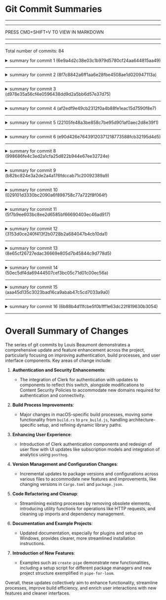 # Git Commit Summaries

-----------------------------------------------------------------------
-----------------------------------------------------------------------
 
PRESS CMD+SHIFT+V TO VIEW IN MARKDOWN
 
_______________________________________________________________________
-----------------------------------------------------------------------
Total number of commits: 84

<details>
<summary>summary for commit 1 (6e9a4d2c38e03c1b979d5780cf24aa644815aa49)</summary>

This commit, authored by Louis Beaumont, includes several changes across different files in a project:

1. **`app/layout.tsx`**:
   - The `ClerkProvider` is updated with a new `publishableKey`, switching from a production to a test key. Additionally, a new `allowedRedirectOrigins` array is added, which specifies permits for `http://localhost:3000` and `tauri://localhost`.

2. **`Cargo.lock` and `Cargo.toml`**:
   - The version of the package `screenpipe-app` is incremented from `0.14.9` to `0.14.11` in `Cargo.lock`, and from `0.14.10` to `0.14.11` in `Cargo.toml`.

3. **`tauri.conf.json`**:
   - The Content Security Policy (CSP) sections are expanded with more detailed source lists.
   - For `default-src`, additional sources like `http://localhost:*` and specific clerk URLs are added.
   - `connect-src` list is expanded to include different domains like `clerk.dev` and specific clerk subdomains, ensuring wider connectivity capabilities.
   - For `img-src`, sources are restructured into an array, with additions like `clerk.dev` URLs.
   - `style-src` and `frame-src` are clearly segregated into arrays, allowing a detailed specification of permissible content sources.
   - `script-src` is expanded significantly to include multiple safe resource locations and clerk domain references.

Overall, the changes update security configurations, change the authentication setup, and increment versioning.
</details>

------------------------------------------------------------------------

<details>
<summary>summary for commit 2 (8f7c8842a6ff1aa6e28fbe4508ae1d020947113a)</summary>

The commit by Louis Beaumont with the hash `8f7c8842a6ff1aa6e28fbe4508ae1d020947113a` includes the following changes to the project:

1. **Modifications in `pre_build.js`:**
   - Added logic to handle setup for both `arm64` and `x86_64` architectures on macOS.
   - Introduced an array of architectures and iterated over each to perform respective setup actions.
   - For both architectures, checks for the most recent binary paths and copies the appropriate binary.
   - Utilizes `install_name_tool` to modify dylib paths for binaries depending on whether it's in development mode or not, with appropriate error handling.

2. **Changes in `build.rs`:**
   - Large sections of code related to copying binaries and modifying dylib paths for both `x86_64` and `aarch64` targets were commented out.
   - This seems to indicate a shift from handling these operations in `build.rs` to handling them within the updated `pre_build.js` script.

Overall, these changes focus on improving the build process, specifically for macOS environments, by managing binary setup and dynamic library path adjustments more dynamically and effectively in the pre-build step.
</details>

------------------------------------------------------------------------

<details>
<summary>summary for commit 3 (d978e35a56cf4e0596438dd9d2a5bb6d57e37d75)</summary>

This git commit by Louis Beaumont with the message "fix: build" includes several changes across multiple files in the `screenpipe-app-tauri` project:

1. **TypeScript/React Components:**
   - In `layout.tsx`, `auth.tsx`, `pipe-store.tsx`, and `stripe-subscription-button.tsx`, the import of Clerk has been switched from `@clerk/nextjs` to `@clerk/clerk-react`.
   - The `"use client";` directive was added to some of these files, indicating these components should run on the client side.

2. **Configuration:**
   - `next.config.mjs` was updated to include an `images` property with `unoptimized: true`.

3. **Dependencies:**
   - In `package.json`, the dependency on `@clerk/nextjs` was replaced with `@clerk/clerk-react`, and its version has been changed from `^6.5.1` to `^5.17.1`.

4. **Other Files:**
   - The `bun.lockb` file shows binary changes.
   - The version in `Cargo.toml` was incremented from `0.14.9` to `0.14.10`.

These changes appear to adjust the build to use a different Clerk package across components, add a client-side directive, adjust configuration settings for image optimization, and update versions to reflect these changes.
</details>

------------------------------------------------------------------------

<details>
<summary>summary for commit 4 (af2edf9e49cb2312f0a4b88fe1eac15d7590f8e7)</summary>

The commit `af2edf9e49cb2312f0a4b88fe1eac15d7590f8e7` by Louis Beaumont addresses a build issue by modifying the file `settings.tsx` in the `screenpipe-app-tauri/components` directory. Specifically, it removes the import statement for `ExternalAuthButton` from this file. No other changes are indicated in this commit.
</details>

------------------------------------------------------------------------

<details>
<summary>summary for commit 5 (22105fe48a3be858c7be95d901af0aec2d8e39f1)</summary>

The recent commit introduces several changes and enhancements to the project:

### Features:
1. **Authentication with Clerk**: 
   - Integrated `Clerk` for authentication in `screenpipe-app-tauri`. This is reflected through imports and usage in components like `layout.tsx`, `auth.tsx`, and `settings.tsx`.
   - Introduced `ClerkProvider` and related authentication components (`SignInButton`, `SignOutButton`) for handling user sign-in and sign-out, with specific UI updates to include Clerk's authentication.

2. **Stripe Subscription**:
   - Added a feature for Stripe subscription to enable specific functionalities, like using the "Loom pipe". This involves the integration of a new `StripeSubscriptionButton` component and handling of subscription states.

3. **UI and Component Updates**:
   - Adjustments to text and styling such as changing headings from title-case to lowercase.
   - Implementation of a subscription-based model to enable certain features based on user subscriptions.

4. **External Plugin & Service Integration**:
   - Introduced `posthog` for analytics within several components, allowing for capturing and identifying user actions and states.

### Fixes and Modifications:
1. **Pipe Store Command**: 
   - Fixed the method of fetching, enabling, disabling, and updating pipes to utilize HTTP requests over direct command execution, shifting from a direct command-line interface to a more network-service based approach.

2. **Removed Unused Configurations**:
   - Cleaned up Rust target-specific configurations in `.cargo/config.toml`, specifically removing unnecessary entries for Apple platforms.

3. **Dependency Management**:
   - Upgraded and added dependencies related to dual-auth integrations and Stripe payments within `package-lock.json` and `package.json`.
   - Removed unused packages and updated several `@radix-ui` packages to their latest versions.

### Build and Architecture:
1. **macOS Build Process**:
   - Simplified build scripts in `pre_build.js` and `build.rs` by removing redundant steps and updating the handling of macOS library paths (`dylibs`).

2. **Version Updates**:
   - Updated the project's version in `Cargo.toml` from `0.14.8` to `0.14.9`.

3. **Security Policies**: 
   - Updated the Content Security Policy (CSP) to allow connections and images from new domains related to Clerk and Stripe integration.

These changes collectively enhance authentication, improve user experience through membership subscriptions, and streamline the build and deployment process for macOS while integrating necessary updates to dependencies.
</details>

------------------------------------------------------------------------

<details>
<summary>summary for commit 6 (e90d426e76439120371218773588fcb32195d4d5)</summary>

The commit with hash `e90d426e76439120371218773588fcb32195d4d5` authored by Louis Beaumont has a commit message indicating that documentation was fixed. Specifically, in the file `content/docs/pages/docs/plugins.mdx`, an import statement was modified. The import `Tabs from '@/components/tabs'` was changed to `import { Tabs, Tab } from 'nextra/components'`. This likely corrects or updates the way Tabs are imported for usage in the documentation.
</details>

------------------------------------------------------------------------

<details>
<summary>summary for commit 8 (998686fe4c3ed2a1cfa25d822b944e67ee32724e)</summary>

The Git commit made by Louis Beaumont updates a few components in the `create-pipe` example project. Here is a summary of the changes:

1. **README Updates**: In the `README.md` file within the `examples/create-pipe` directory, the instructions for creating a new screenpipe pipe have been modified. The versions of the `@screenpipe/create-pipe` package for npm, bun, pnpm, and yarn have been changed from a specific version (`0.0.5`) to `latest`, indicating a shift to always use the most up-to-date version of the package.

2. **Version Bump**: The `version` in the `package.json` has been updated from `0.0.5` to `0.0.6`.

3. **Dependency Addition**: A new dependency, `@scarf/scarf` with version `^1.4.0`, has been added to the `package.json` file's list of dependencies.

4. **Binary File Change**: The binary file `bun.lockb` has been changed, although the exact changes aren't detailed in the diff since it’s a binary file.

Overall, this commit updates the `create-pipe` example to use the latest version of the `@screenpipe/create-pipe` package in instructions and bumps the package version while adding a new dependency.
</details>

------------------------------------------------------------------------

<details>
<summary>summary for commit 9 (b82bc824e3a2de2a4a176fdccab71c20092389a9)</summary>

The git changes summarized are as follows:

1. **Refactor in `pipe-store.tsx`:**
   - A new pipe configuration named "pipe-for-loom" was added to the `corePipes` array. This pipe is designed to automatically summarize Loom videos and add them to notes.
   - A button, previously present in the `PipeDialog` component, which allowed users to tweet about how they use the `@screen_pipe`, was removed. This button had a heart icon and the text "support us."

2. **Version Update in `Cargo.lock`:**
   - The version of the "screenpipe-app" package was incremented from 0.14.7 to 0.14.8, indicating a new version release.

Overall, these changes include adding a new pipe feature, removing a social media sharing button, and updating the application version.
</details>

------------------------------------------------------------------------

<details>
<summary>summary for commit 10 (029101d3330bc2090a6f898758c77a722f8f064f)</summary>

The git commit `029101d3330bc2090a6f898758c77a722f8f064f` introduces updates to the documentation for a feature named "plugins." The changes focus on enhancing the documentation page `plugins.mdx`:

1. **Imports**: Added an import statement for a `Tabs` component (`import Tabs from '@/components/tabs';`).

2. **Content Changes**:
   - Expanded the description of plugins, categorizing "pipes" into two types: 
     - **UI-based**: Uses NextJS for user interaction.
     - **Headless**: Operates in the background without a visual interface, potentially utilizing cron jobs.
   - Removed the previous step-by-step guide for setting up a pipe manually using git, copy, and bun commands.
   - Introduced a fast creation method using a CLI with multi-package manager support (npm, bun, yarn, pnpm). The CLI helps in setting up, testing, and enabling the pipe.

3. **Instructions**: A new section utilizing the `Tabs` component is added to demonstrate how to create a new pipe using different package managers, with commands wrapped in `copy` blocks for easy copying. Users are guided to follow the CLI instructions to set up and enable the pipe.

These updates streamline the process of creating and managing plugins, emphasizing the use of a CLI tool for simplicity and versatility, and highlighting the different ways pipes can be implemented within the system.
</details>

------------------------------------------------------------------------

<details>
<summary>summary for commit 11 (5f7b9ee603bc8ee2d6585bf66690403ec46ad917)</summary>

This commit introduces new functionality and changes across several files and directories. Here's a summary of the key changes:

1. **Configuration Changes**:
   - Removed unused configuration related to macOS in `.cargo/config.toml`.

2. **New `create-pipe` Example**:
   - Added a new example called `create-pipe` within the `examples` directory.
   - Created necessary files for this example:
     - `.gitignore`: Contains standard patterns for ignoring files related to Node.js and related build tools.
     - `README.md`: Instructions and setup for creating a new screenpipe pipe using Next.js.
     - `index.ts`: A new script to automate the creation of pipes with options for user interface and headless setups. It supports installation via npm, bun, pnpm, and yarn.
     - `package.json` and `tsconfig.json`: Configuration files for managing dependencies, scripts, and TypeScript options.

3. **Archiving Old Examples**:
   - Moved the `pipe-meeting-summary-by-email` example to an `archive` directory, indicating it's now considered legacy or not actively maintained.

4. **Updated `pipe-obsidian-time-logs`**:
   - Introduced a new `package.json` and `tsconfig.json` file.
   - Added a `.gitignore` for ignoring build and dependency directories.
   - Created a `bun.lockb` binary file for package-lock specific to Bun.js.

5. **Refactoring in `pipe-store.tsx`**:
   - Replaced HTTP requests for managing pipes (e.g., list, download, enable, disable) with sidecar commands using the `screenpipe` executable.
   - Enhanced error handling and user feedback via toast notifications.
   - Adjustments made to support more reliable pipe management and configuration saving.

6. **Version Bumps**:
   - Incremented the version numbers in `Cargo.lock` and `Cargo.toml` for `screenpipe-app` to reflect updates.

Overall, the commit enhances the `screenpipe` ecosystem by introducing new tools for creating customizable pipes and modernizes existing infrastructure with command-line integrations.
</details>

------------------------------------------------------------------------

<details>
<summary>summary for commit 12 (3153d0ce240f413f2b0728b2a684047b4cb10da1)</summary>

The commit made by Louis Beaumont on November 29, 2024, updates the `README.md` file in the `examples/typescript/pipe-for-loom` directory. The update involves a significant reduction in the README's content, removing detailed instructions and information about the Next.js project. These instructions covered setting up a development server, links to resources for learning about Next.js, and deployment guidance on Vercel. In place of this content, a brief line was added: "replace loom by this pipe," along with an image embedded into the document.
</details>

------------------------------------------------------------------------

<details>
<summary>summary for commit 13 (8e65cf26727edac36669e805d7b45844c9d778d5)</summary>

The recent commit by Louis Beaumont primarily involves updating the Windows getting-started documentation for setting up and building a project from source. Here's a summary of the changes made:

1. **CONTRIBUTING.md Updates:**
   - Added instructions to install CMake using winget.
   - Provided environment variable setup commands using PowerShell to ensure paths are set correctly for vcpkg, LIBCLANG_PATH, and include GNUWin32's bin in the PATH.

2. **Getting Started Guide Modifications in getting-started.mdx:**
   - Expanded step-by-step instructions on installing necessary tools and dependencies on Windows, including Visual Studio Build Tools, Rust, LLVM, CMake, unzip utility, Git, and Bun.
   - Provided directions for setting environment variables with PowerShell commands for PKG_CONFIG_PATH, VCPKG_ROOT, LIBCLANG_PATH, and PATH.
   - Updated instructions on cloning and setting up the vcpkg package manager, including integration and FFmpeg installation.
   - Clarified the steps to clone the repository and build the CLI and desktop application using Cargo and Bun.
   - Added sections detailing optional GPU acceleration using CUDA for NVIDIA GPUs and Intel's MKL for CPU optimization.

These changes aim to streamline the setup process and ensure users have clear guidance for building the application from source on Windows.
</details>

------------------------------------------------------------------------

<details>
<summary>summary for commit 14 (50ec5df4da69444507cef3bc05c71d01c00ec56a)</summary>

The Git changes in commit `50ec5df4da69444507cef3bc05c71d01c00ec56a` include updates and fixes across the `screenpipe-server` project. Here's a summary of the changes:

1. **Edge Case Tests and Search Bug:**
   - Improved edge case tests.
   - Fixed a bug related to the search functionality, specifically ensuring that searches for audio content only proceed when `app_name` and `window_name` criteria are not specified.

2. **Code Cleanup and Optimizations:**
   - Removed extra parentheses and unnecessary code (e.g., code removed in the server).
   - Standardized usage of SQL operations, such as removing additional spaces and ensuring consistent formatting (e.g., proper alignment of `SELECT`, `FROM`, `WHERE`, etc.).

3. **Conditional Logic Adjustments:**
   - Adjusted the logic in the `DatabaseManager` to prevent unnecessary search queries, such as filtering audio results unless certain criteria are absent.
   - Removed logic enforcing `ContentType` to OCR based on `app_name` or `window_name` in `server.rs`.

4. **Testing Enhancements:**
   - Added and modified database test cases to test new or adjusted functionalities.
   - Ensured tests account for different combinations of search parameters and confirm expected behavior across the search queries.

These changes aim to enhance functionality, clean up the codebase, and ensure robust testing and execution of search operations within the application.
</details>

------------------------------------------------------------------------

<details>
<summary>summary for commit 15 (aaa45d135c3023bad16ca9abab47c5cd7033a9a0)</summary>

This git commit introduces a new feature that adds a "pipe for loom". Here's a summary of the changes:

1. **Project Structure:**
   - A new example project named `pipe-for-loom` has been added under `examples/typescript/`.
   - Several configuration files are introduced, including `.eslintrc.json`, `.gitignore`, `package.json`, and `postcss.config.mjs`.
   - `tailwind.config.ts` and `tsconfig.json` set up Tailwind CSS and TypeScript respectively.

2. **Core Files:**
   - **API**: A file API route (`app/api/file/route.ts`) is implemented for fetching video or audio files, with error handling for file access permissions, existence, and type support.
   - **Components**: Numerous React components have been added, including `Pipe`, `Header`, `DateTimePicker`, `Toaster`, and various UI components for buttons, badges, dialogs, etc.
   - `global.css` applies global styles using Tailwind CSS and includes root color variables for both light and dark themes.

3. **Functionality:**
   - **Video and Audio Handling**: Ability to merge video and audio files using a server API. Time filters (last 30/60 mins, 12/24 hours) help select content duration for merging.
   - **UI Enhancements**: A user interface is provided to manage videos and audios, including setting start and end times using a date-time picker and viewing merged output in dialogs with video/audio players.
   - **Notifications**: A toast notification system is implemented to provide user feedback on actions like errors in merging.

4. **Server Logic:**
   - Videos are validated using `ffmpeg` for errors before attempting to merge.
   - Error handling is added in the server's video utilities (`src/video_utils.rs`), including validation of videos and handling of directory creation failures.

5. **Dependencies:**
   - The project makes use of several external libraries, such as Radix UI, Date-fns, and Tailwind CSS. Dependencies are added for these libraries in `package.json`.

Overall, this commit establishes the initial setup for a feature that supports fetching, validating, and merging video and audio files with a user-friendly frontend.
</details>

------------------------------------------------------------------------

<details>
<summary>summary for commit 16 (6b88b4d11fcbe5f0b1ff1e63dc22f819630b3054)</summary>

The commit updates the `README.md` file by modifying the description of the project. Specifically, it changes the subtitle and a key descriptive phrase. The subtitle has been updated to emphasize that the project provides "one API to get all user desktop data" that is "local, cross-platform, 24/7," including various forms of data such as screen, voice, keyboard, mouse, and camera recording. The description was adjusted to highlight a "sandboxed JS plugin system" along with keyboard and mouse control capabilities, while the previous wording regarding "nextjs for desktop agents" was removed.
</details>

------------------------------------------------------------------------

# Overall Summary of Changes

The series of git commits by Louis Beaumont demonstrates a comprehensive update and feature enhancement across the project, particularly focusing on improving authentication, build processes, and user interface components. Key areas of change include:

1. **Authentication and Security Enhancements**:
   - The integration of Clerk for authentication with updates to components to reflect this switch, alongside modifications to Content Security Policies to accommodate new domains required for authentication and connectivity.
  
2. **Build Process Improvements**:
   - Major changes in macOS-specific build processes, moving some functionality from `build.rs` to `pre_build.js`, handling architecture-specific setup, and refining dynamic library paths.

3. **Enhancing User Experience**:
   - Introduction of Clerk authentication components and redesign of user flow with UI updates like subscription models and integration of analytics using `posthog`.

4. **Version Management and Configuration Changes**:
   - Incremental updates to package versions and configurations across various files to accommodate new features and improvements, like changing versions in `Cargo.toml` and `package.json`.

5. **Code Refactoring and Cleanup**:
   - Streamlining existing processes by removing obsolete elements, introducing utility functions for operations like HTTP requests, and cleaning up imports and dependency management.

6. **Documentation and Example Projects**:
   - Updated documentation, especially for plugins and setup on Windows, provides clearer, more streamlined installation instructions.

7. **Introduction of New Features**:
   - Examples such as `create-pipe` demonstrate new functionalities, including a setup script for different package managers and new project structure exemplified in `pipe-for-loom`.

Overall, these updates collectively aim to enhance functionality, streamline processes, improve build efficiency, and enrich user interactions with new features and cleaner interfaces.
